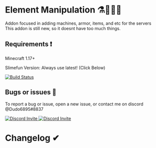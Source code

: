 # Element Manipulation ⚗🧪👨‍🔬
Addon focused in adding machines, armor, items, and etc for the servers
This addon is still new, so it doesnt have too much things.

## Requirements ❗
Minecraft 1.17+

Slimefun Version: Always use latest! (Click Below)

[![Build Status](https://thebusybiscuit.github.io/builds/TheBusyBiscuit/Slimefun4/master/badge.svg)](https://thebusybiscuit.github.io/builds/TheBusyBiscuit/Slimefun4/master/)

## Bugs or issues 🐛

To report a bug or issue, open a new issue, or contact me on discord @Dudo6895#8837

<p>
  <a href="https://discord.gg/slimefun">
    <img src="https://discordapp.com/api/guilds/565557184348422174/widget.png?style=banner3" alt="Discord Invite"/>
  </a>
  <a href="https://discord.gg/SqD3gg5SAU">
    <img src="https://discordapp.com/api/guilds/809178621424041997/widget.png?style=banner3" alt="Discord Invite"/>
  </a>
</p>

# Changelog ✔